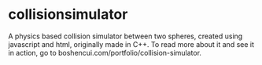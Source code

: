 # collisionsimulator
A physics based collision simulator between two spheres, created using javascript and html, originally made in C++.
To read more about it and see it in action, go to boshencui.com/portfolio/collision-simulator.


